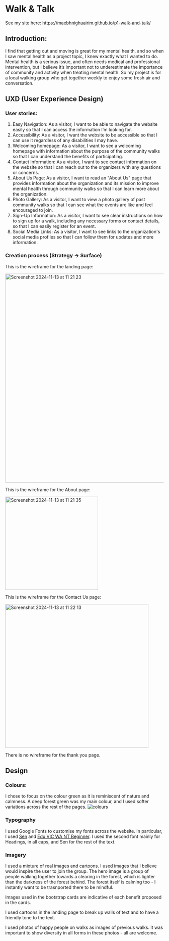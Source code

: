 # Walk & Talk

See my site here: https://maebhnighuairim.github.io/p1-walk-and-talk/

## Introduction:
I find that getting out and moving is great for my mental health, and so when I saw mental health as a project topic, I knew exactly what I wanted to do. Mental health is a serious issue, and often needs medical and professional intervention, but I believe it’s important not to underestimate the importance of community and activity when treating mental health. So my project is for a local walking group who get together weekly to enjoy some fresh air and conversation.


## UXD (User Experience Design) 
### User stories:
1. Easy Navigation: As a visitor, I want to be able to navigate the website easily so that I can access the information I’m looking for.
2. Accessibility: As a visitor, I want the website to be accessible so that I can use it regardless of any disabilities I may have.
3. Welcoming homepage: As a visitor, I want to see a welcoming homepage with information about the purpose of the community walks so that I can understand the benefits of participating.
4. Contact Information: As a visitor, I want to see contact information on the website so that I can reach out to the organizers with any questions or concerns.
5. About Us Page: As a visitor, I want to read an "About Us" page that provides information about the organization and its mission to improve mental health through community walks so that I can learn more about the organization.
6. Photo Gallery: As a visitor, I want to view a photo gallery of past community walks so that I can see what the events are like and feel encouraged to join.
7. Sign-Up Information: As a visitor, I want to see clear instructions on how to sign up for a walk, including any necessary forms or contact details, so that I can easily register for an event.
8. Social Media Links: As a visitor, I want to see links to the organization's social media profiles so that I can follow them for updates and more information.


### Creation process (Strategy -> Surface) 

This is the wireframe for the landing page:

<img width="661" alt="Screenshot 2024-11-13 at 11 21 23" src="https://github.com/user-attachments/assets/9474cd01-c1cf-4b17-9d1f-f79c6a7c689d">



This is the wireframe for the About page:

<img width="295" alt="Screenshot 2024-11-13 at 11 21 35" src="https://github.com/user-attachments/assets/0e0260a7-c7ef-4b7e-91e2-374ebae61853">



This is the wireframe for the Contact Us page:

<img width="455" alt="Screenshot 2024-11-13 at 11 22 13" src="https://github.com/user-attachments/assets/2d3a9596-4c73-48c6-bf80-42db82dd0276">



There is no wireframe for the thank you page.


## Design

### Colours:
I chose to focus on the colour green as it is reminiscent of nature and calmness. A deep forest green was my main colour, and I used softer variations across the rest of the pages. 
![colours](https://github.com/user-attachments/assets/567b4c77-498e-468a-afa9-b60bb888f3fa)


### Typography

I used Google Fonts to customise my fonts across the website. In particular, I used [Sen](https://fonts.google.com/specimen/Sen)  and [Edu VIC WA NT Beginner](https://fonts.google.com/specimen/Edu+VIC+WA+NT+Beginner). I used the second font mainly for Headings, in all caps, and Sen for the rest of the text.

### Imagery 

I used a mixture of real images and cartoons. I used images that I believe would inspire the user to join the group. The hero image is a group of people walking together towards a clearing in the forest, which is lighter than the darkness of the forest behind. The forest itself is calming too - I instantly want to be trasnported there to be mindful.

Images used in the bootstrap cards are indicative of each benefit proposed in the cards. 

I used cartoons in the landing page to break up walls of text and to have a friendly tone to the text.

I used photos of happy people on walks as images of previous walks. It was important to show diversity in all forms in these photos - all are welcome. 





